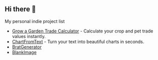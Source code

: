 ## Hi there 👋

My personal indie project list

- [Grow a Garden Trade Calculator](https://growagardentradecalculator.org/) - Calculate your crop and pet trade values instantly.
- [ChartFromText](https://chartfromtext.com) - Turn your text into beautiful charts in seconds.
- [BratGenerator](https://bratgenerator.blog)
- [BlankImage](https://blankimage.org)
